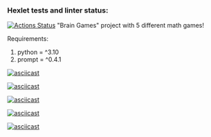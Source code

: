### Hexlet tests and linter status:
[![Actions Status](https://github.com/tanuki-evil1/python-project-49/actions/workflows/hexlet-check.yml/badge.svg)](https://github.com/tanuki-evil1/python-project-49/actions)
"Brain Games" project with 5 different math games!

Requirements:
1. python = ^3.10
2. prompt = ^0.4.1

[![asciicast](https://asciinema.org/a/kMQeKUaciyhwUSJd28J8oXJwH.svg)](https://asciinema.org/a/kMQeKUaciyhwUSJd28J8oXJwH)

[![asciicast](https://asciinema.org/a/kMQeKUaciyhwUSJd28J8oXJwH.svg)](https://asciinema.org/a/kMQeKUaciyhwUSJd28J8oXJwH)

[![asciicast](https://asciinema.org/a/EtuZ4c9pkCoCIA5cz5YtkLjrG.svg)](https://asciinema.org/a/EtuZ4c9pkCoCIA5cz5YtkLjrG)

[![asciicast](https://asciinema.org/a/sLdDu4beEqUuObn6U8WaWJt0q.svg)](https://asciinema.org/a/sLdDu4beEqUuObn6U8WaWJt0q)

[![asciicast](https://asciinema.org/a/7EzBiXo1VWjiyxj9LX4km8i5T.svg)](https://asciinema.org/a/7EzBiXo1VWjiyxj9LX4km8i5T)
